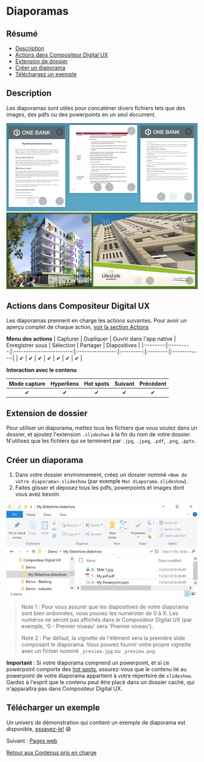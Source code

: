 # Diaporamas

## Résumé
* [Description](#description)
* [Actions dans Compositeur Digital UX](#actions-dans-compositeur-digital-ux)
* [Extension de dossier](#extension-de-dossier)
* [Créer un diaporama](#créer-un-diaporama)
* [Téléchargez un exemple](#télécharger-un-exemple)

## Description

Les diaporamas sont utiles pour concaténer divers fichiers tels que des images, des pdfs ou des powerpoints en un seul document.

![Diaporamas](../../../en/img/content_pdf.JPG) 
![Diaporamas](../../../en/img/content_powerpoint.JPG)

## Actions dans Compositeur Digital UX

Les diaporamas prennent en charge les actions suivantes. Pour avoir un aperçu complet de chaque action, [voir la section Actions](actions.md)

**Menu des actions**
| Capturer | Dupliquer | Ouvrir dans l'app native | Enregistrer sous | Sélection | Partager | Diapositives |
|:--------:|:---------:|:------------------------:|:----------------:|:---------:|:--------:|:------------:|
| &#x2714; | &#x2714;  | &#x2714;                 | &#x2714;         | &#x2714;  | &#x2714; | &#x2714;     | 

**Interaction avec le contenu**

| Mode capture | Hyperliens | Hot spots | Suivant  | Précédent | 
|:------------:|:----------:|:---------:|:--------:|:---------:|
| &#x2714;     | &#x2714;   | &#x2714;  | &#x2714; | &#x2714;  |

## Extension de dossier 

Pour utiliser un diaporama, mettez tous les fichiers que vous voulez dans un dossier, et ajoutez l'extension `.slideshwo` à la fin du nom de votre dossier.
N'utilisez que les fichiers qui se terminent par `.jpg`, `.jpeg`, `.pdf`, `.png`, `.pptx`.

## Créer un diaporama

1. Dans votre dossier environnement, créez un dossier nommé `<Nom de votre diaporama>.slideshow` (par exemple `Mon diaporama.slideshow`).
2. Faites glisser et déposez tous les pdfs, powerpoints et images dont vous avez besoin.

![Dossier du diaporama](../../../en/img/content_slideshow_folder.JPG)

> Note 1 : Pour vous assurer que les diapositives de votre diaporama sont bien ordonnées, vous pouvez les numéroter de 0 à X. Les numéros ne seront pas affichés dans le Compositeur Digital UX (par exemple, '0 - Premier niveau' sera 'Premier niveau').

> Note 2 : Par défaut, la vignette de l'élément sera la première slide composant le diaporama. Vous pouvez fournir votre propre vignette avec un fichier nommé `_preview.jpg` ou `_preview.png`.

**Important** : Si votre diaporama comprend un powerpoint, et si ce powerpoint comporte des [hot spots](powerpoint.md#hot-spots), assurez-vous que le contenu lié au powerpoint de votre diaporama appartient à votre répertoire de `slideshow`. Gardez à l'esprit que le contenu peut être placé dans un dossier caché, qui n'apparaîtra pas dans Compositeur Digital UX.

## Télécharger un exemple

Un univers de démonstration qui contient un exemple de diaporama est disponible, [essayez-le!](../../../en/organise_content/Demo-Universe.zip) &#x1f604;


Suivant : [Pages web](page_web.md)

[Retour aux Contenus pris en charge](index.md)
